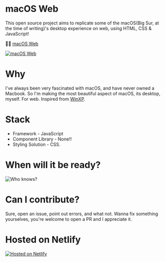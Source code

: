 # macOS Web

This open source project aims to replicate some of the macOS(Big Sur, at the time of writing)'s desktop experience on web, using HTML, CSS & JavaScript!

🔗🔗 [macOS Web](https://macosweb.netlify.app/)



[![macOS Web](https://user-images.githubusercontent.com/96859890/187077045-68395248-f7e8-470b-a6d0-71e10d53d7a7.png)](https://macosweb.netlify.app/)

# Why

I've always been very fascinated with macOS, and have never owned a Macbook. So I'm making the most beautiful aspect of macOS, its desktop, myself. For web. Inspired from [WinXP](https://winxp.now.sh/).

# Stack

- Framework - JavaScript
- Component Library - None!!
- Styling Solution - CSS.


# When will it be ready?

![Who knows?](https://i.imgur.com/6xfbPzs.gif)

# Can I contribute?

Sure, open an issue, point out errors, and what not. Wanna fix something yourselves, you're welcome to open a PR and I appreciate it.


# Hosted on Netlify

[![Hosted on Netlify](https://upload.wikimedia.org/wikipedia/commons/thumb/b/b8/Netlify_logo.svg/1200px-Netlify_logo.svg.png)](https://netlify.app)
